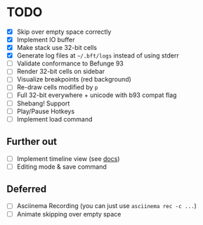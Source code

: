 # TODO

- [X] Skip over empty space correctly
- [X] Implement IO buffer
- [X] Make stack use 32-bit cells
- [X] Generate log files at `~/.bft/logs` instead of using stderr
- [ ] Validate conformance to Befunge 93
- [ ] Render 32-bit cells on sidebar
- [ ] Visualize breakpoints (red background)
- [ ] Re-draw cells modified by `p`
- [ ] Full 32-bit everywhere + unicode with b93 compat flag
- [ ] Shebang! Support
- [ ] Play/Pause Hotkeys
- [ ] Implement load command

## Further out

- [ ] Implement timeline view (see [docs](./timeline.md))
- [ ] Editing mode & save command

## Deferred

- [ ] Asciinema Recording (you can just use `asciinema rec -c ...`)
- [ ] Animate skipping over empty space